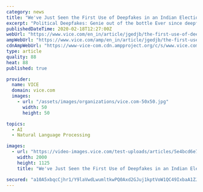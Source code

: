 ```yaml
---
category: news
title: "We've Just Seen the First Use of Deepfakes in an Indian Election Campaign"
excerpt: "Political Deepfakes: Genie out of the bottle Ever since deepfakes blew up in 2017, the technology has been used extensively to create fake porn videos using existing celebrity video footage and AI algorithms ... assuming the translation is easily available in the right written language?” he asks. “But if it’s used deceptively, that ..."
publishedDateTime: 2020-02-18T12:27:00Z
webUrl: "https://www.vice.com/en_in/article/jgedjb/the-first-use-of-deepfakes-in-indian-election-by-bjp"
ampWebUrl: "https://www.vice.com/amp/en_in/article/jgedjb/the-first-use-of-deepfakes-in-indian-election-by-bjp"
cdnAmpWebUrl: "https://www-vice-com.cdn.ampproject.org/c/s/www.vice.com/amp/en_in/article/jgedjb/the-first-use-of-deepfakes-in-indian-election-by-bjp"
type: article
quality: 88
heat: 88
published: true

provider:
  name: VICE
  domain: vice.com
  images:
    - url: "/assets/images/organizations/vice.com-50x50.jpg"
      width: 50
      height: 50

topics:
  - AI
  - Natural Language Processing

images:
  - url: "https://video-images.vice.com/test-uploads/articles/5e4bcd6e78a517009d5aec59/lede/1582027600116-Fake-Editing.png?crop=1xw%3A1xh%3Bcenter%2Ccenter&resize=2000%3A*"
    width: 2000
    height: 1125
    title: "We've Just Seen the First Use of Deepfakes in an Indian Election Campaign"

secured: "a10A5xbqcCjhr1/Y9laVwdLwumltkwPQ0Axd2GJuj1kptVoW1QC49IxbaA1ZJKnM9CnJrrZi9H1NuaJGz3KXnM2ejlDLwaLWGMHLgWS36fsn73nlSMb9UGuUapAxJKvkXZrHPQPzG1wDYFcFHB5NVvydGhJYqSRuOwV0rGGcuxoyb2hkchL3L5/PmL/k+1Nlrd0uZEz9XjWnGYwFMNHynF7pufrK5HERV5sD9PD02Dbd8cJZ/JfdwG2sJg2V/D2UcVrwH8ftd+LdqPQavNCbAuB8cIssVLGRpDYeUgRyQK7VCqIe2CPmQv+yQR23P7cT;4EkbUI7OrZuQx7aL584T7Q=="
---
```


